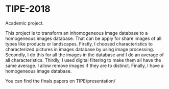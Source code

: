 # TIPE-2018

Academic project.

This project is to transform an inhomogeneous image database to a homogeneous images database. That can be apply for share images of all types like products or landscapes. Firstly, I choosed characteristics to characterized pictures in images database by using image processing. Secondly, I do this for all the images in the database and I do an average of all characteristics. Thirdly, I used digital filtering to make them all have the same average. I allow remove images if they are to distinct. Finally, I have a homogeneous image database.


You can find the finals papers on TIPE/presentation/